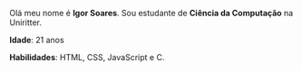 <div>
  <p>Olá meu nome é <strong>Igor Soares</strong>. Sou estudante de <strong>Ciência da Computação</strong> na Uniritter. </p>
  
  <p><strong>Idade</strong>: 21 anos</p>

  <p><strong>Habilidades</strong>: HTML, CSS, JavaScript e C. </p>

</div>
